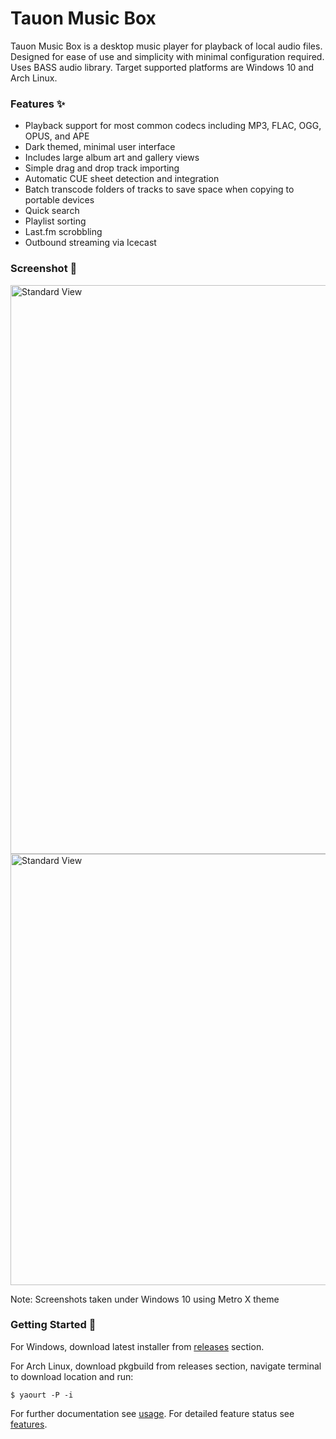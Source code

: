 # Tauon Music Box

Tauon Music Box is a desktop music player for playback of local audio files.
Designed for ease of use and simplicity with minimal configuration required.
Uses BASS audio library. Target supported platforms are Windows 10 and Arch Linux.

### Features :sparkles:

  - Playback support for most common codecs including MP3, FLAC, OGG, OPUS, and APE
  - Dark themed, minimal user interface
  - Includes large album art and gallery views
  - Simple drag and drop track importing
  - Automatic CUE sheet detection and integration
  - Batch transcode folders of tracks to save space when copying to portable devices
  - Quick search
  - Playlist sorting
  - Last.fm scrobbling
  - Outbound streaming via Icecast

### Screenshot :star2:


<img src="https://cloud.githubusercontent.com/assets/17271572/21793801/736fa45a-d759-11e6-8e97-be58e2e7bcac.jpg" alt="Standard View" width=910px />

<img src="https://cloud.githubusercontent.com/assets/17271572/17890552/e0c9985e-698a-11e6-8a3c-1b49570e6619.jpg" alt="Standard View" width=690px />

Note: Screenshots taken under Windows 10 using Metro X theme 

### Getting Started :dizzy:

For Windows, download latest installer from [releases](https://github.com/Taiko2k/tauonmb/releases) section.
 
For Arch Linux, download pkgbuild from releases section, navigate terminal to download location and run:

    $ yaourt -P -i

For further documentation see [usage](docs/usage.md). For detailed feature status see [features](docs/features.md).




